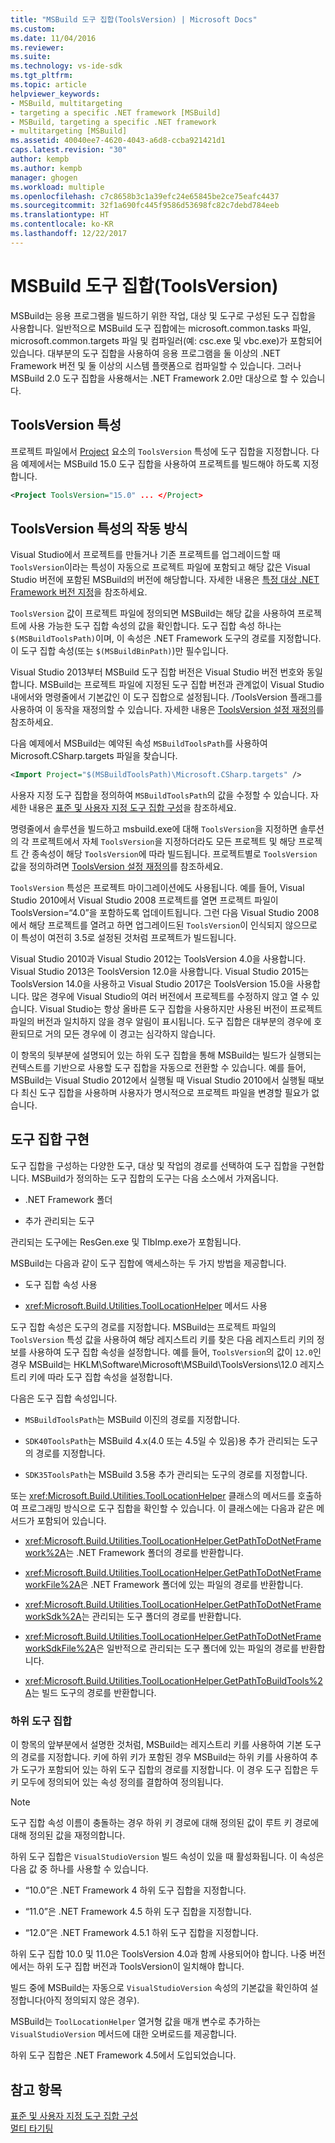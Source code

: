 ```yaml
---
title: "MSBuild 도구 집합(ToolsVersion) | Microsoft Docs"
ms.custom: 
ms.date: 11/04/2016
ms.reviewer: 
ms.suite: 
ms.technology: vs-ide-sdk
ms.tgt_pltfrm: 
ms.topic: article
helpviewer_keywords:
- MSBuild, multitargeting
- targeting a specific .NET framework [MSBuild]
- MSBuild, targeting a specific .NET framework
- multitargeting [MSBuild]
ms.assetid: 40040ee7-4620-4043-a6d8-ccba921421d1
caps.latest.revision: "30"
author: kempb
ms.author: kempb
manager: ghogen
ms.workload: multiple
ms.openlocfilehash: c7c8658b3c1a39efc24e65845be2ce75eafc4437
ms.sourcegitcommit: 32f1a690fc445f9586d53698fc82c7debd784eeb
ms.translationtype: HT
ms.contentlocale: ko-KR
ms.lasthandoff: 12/22/2017
---
```

# <a name="msbuild-toolset-toolsversion"></a>MSBuild 도구 집합(ToolsVersion)
MSBuild는 응용 프로그램을 빌드하기 위한 작업, 대상 및 도구로 구성된 도구 집합을 사용합니다. 일반적으로 MSBuild 도구 집합에는 microsoft.common.tasks 파일, microsoft.common.targets 파일 및 컴파일러(예: csc.exe 및 vbc.exe)가 포함되어 있습니다. 대부분의 도구 집합을 사용하여 응용 프로그램을 둘 이상의 .NET Framework 버전 및 둘 이상의 시스템 플랫폼으로 컴파일할 수 있습니다. 그러나 MSBuild 2.0 도구 집합을 사용해서는 .NET Framework 2.0만 대상으로 할 수 있습니다.  
  
## <a name="toolsversion-attribute"></a>ToolsVersion 특성  
 프로젝트 파일에서 [Project](../msbuild/project-element-msbuild.md) 요소의 `ToolsVersion` 특성에 도구 집합을 지정합니다. 다음 예제에서는 MSBuild 15.0 도구 집합을 사용하여 프로젝트를 빌드해야 하도록 지정합니다.  
  
```xml  
<Project ToolsVersion="15.0" ... </Project>  
```  
  
## <a name="how-the-toolsversion-attribute-works"></a>ToolsVersion 특성의 작동 방식  
 Visual Studio에서 프로젝트를 만들거나 기존 프로젝트를 업그레이드할 때 `ToolsVersion`이라는 특성이 자동으로 프로젝트 파일에 포함되고 해당 값은 Visual Studio 버전에 포함된 MSBuild의 버전에 해당합니다. 자세한 내용은 [특정 대상 .NET Framework 버전 지정](../ide/targeting-a-specific-dotnet-framework-version.md)을 참조하세요.  
  
 `ToolsVersion` 값이 프로젝트 파일에 정의되면 MSBuild는 해당 값을 사용하여 프로젝트에 사용 가능한 도구 집합 속성의 값을 확인합니다. 도구 집합 속성 하나는 `$(MSBuildToolsPath)`이며, 이 속성은 .NET Framework 도구의 경로를 지정합니다. 이 도구 집합 속성(또는 `$(MSBuildBinPath)`)만 필수입니다.  
  
 Visual Studio 2013부터 MSBuild 도구 집합 버전은 Visual Studio 버전 번호와 동일합니다. MSBuild는 프로젝트 파일에 지정된 도구 집합 버전과 관계없이 Visual Studio 내에서와 명령줄에서 기본값인 이 도구 집합으로 설정됩니다.  /ToolsVersion 플래그를 사용하여 이 동작을 재정의할 수 있습니다. 자세한 내용은 [ToolsVersion 설정 재정의](../msbuild/overriding-toolsversion-settings.md)를 참조하세요.  
  
 다음 예제에서 MSBuild는 예약된 속성 `MSBuildToolsPath`를 사용하여 Microsoft.CSharp.targets 파일을 찾습니다.  
  
```xml  
<Import Project="$(MSBuildToolsPath)\Microsoft.CSharp.targets" />  
```  
  
 사용자 지정 도구 집합을 정의하여 `MSBuildToolsPath`의 값을 수정할 수 있습니다. 자세한 내용은 [표준 및 사용자 지정 도구 집합 구성](../msbuild/standard-and-custom-toolset-configurations.md)을 참조하세요.  
  
 명령줄에서 솔루션을 빌드하고 msbuild.exe에 대해 `ToolsVersion`을 지정하면 솔루션의 각 프로젝트에서 자체 `ToolsVersion`을 지정하더라도 모든 프로젝트 및 해당 프로젝트 간 종속성이 해당 `ToolsVersion`에 따라 빌드됩니다. 프로젝트별로 `ToolsVersion` 값을 정의하려면 [ToolsVersion 설정 재정의](../msbuild/overriding-toolsversion-settings.md)를 참조하세요.  
  
 `ToolsVersion` 특성은 프로젝트 마이그레이션에도 사용됩니다. 예를 들어, Visual Studio 2010에서 Visual Studio 2008 프로젝트를 열면 프로젝트 파일이 ToolsVersion=“4.0”을 포함하도록 업데이트됩니다. 그런 다음 Visual Studio 2008에서 해당 프로젝트를 열려고 하면 업그레이드된 `ToolsVersion`이 인식되지 않으므로 이 특성이 여전히 3.5로 설정된 것처럼 프로젝트가 빌드됩니다.  
  
 Visual Studio 2010과 Visual Studio 2012는 ToolsVersion 4.0을 사용합니다. Visual Studio 2013은 ToolsVersion 12.0을 사용합니다. Visual Studio 2015는 ToolsVersion 14.0을 사용하고 Visual Studio 2017은 ToolsVersion 15.0을 사용합니다. 많은 경우에 Visual Studio의 여러 버전에서 프로젝트를 수정하지 않고 열 수 있습니다. Visual Studio는 항상 올바른 도구 집합을 사용하지만 사용된 버전이 프로젝트 파일의 버전과 일치하지 않을 경우 알림이 표시됩니다. 도구 집합은 대부분의 경우에 호환되므로 거의 모든 경우에 이 경고는 심각하지 않습니다.  
  
 이 항목의 뒷부분에 설명되어 있는 하위 도구 집합을 통해 MSBuild는 빌드가 실행되는 컨텍스트를 기반으로 사용할 도구 집합을 자동으로 전환할 수 있습니다. 예를 들어, MSBuild는 Visual Studio 2012에서 실행될 때 Visual Studio 2010에서 실행될 때보다 최신 도구 집합을 사용하며 사용자가 명시적으로 프로젝트 파일을 변경할 필요가 없습니다.  
  
## <a name="toolset-implementation"></a>도구 집합 구현  
 도구 집합을 구성하는 다양한 도구, 대상 및 작업의 경로를 선택하여 도구 집합을 구현합니다. MSBuild가 정의하는 도구 집합의 도구는 다음 소스에서 가져옵니다.  
  
-   .NET Framework 폴더  
  
-   추가 관리되는 도구  
  
 관리되는 도구에는 ResGen.exe 및 TlbImp.exe가 포함됩니다.  
  
 MSBuild는 다음과 같이 도구 집합에 액세스하는 두 가지 방법을 제공합니다.  
  
-   도구 집합 속성 사용  
  
-   <xref:Microsoft.Build.Utilities.ToolLocationHelper> 메서드 사용  
  
 도구 집합 속성은 도구의 경로를 지정합니다. MSBuild는 프로젝트 파일의 `ToolsVersion` 특성 값을 사용하여 해당 레지스트리 키를 찾은 다음 레지스트리 키의 정보를 사용하여 도구 집합 속성을 설정합니다. 예를 들어, `ToolsVersion`의 값이 `12.0`인 경우 MSBuild는 HKLM\Software\Microsoft\MSBuild\ToolsVersions\12.0 레지스트리 키에 따라 도구 집합 속성을 설정합니다.  
  
 다음은 도구 집합 속성입니다.  
  
-   `MSBuildToolsPath`는 MSBuild 이진의 경로를 지정합니다.  
  
-   `SDK40ToolsPath`는 MSBuild 4.x(4.0 또는 4.5일 수 있음)용 추가 관리되는 도구의 경로를 지정합니다.  
  
-   `SDK35ToolsPath`는 MSBuild 3.5용 추가 관리되는 도구의 경로를 지정합니다.  
  
 또는 <xref:Microsoft.Build.Utilities.ToolLocationHelper> 클래스의 메서드를 호출하여 프로그래밍 방식으로 도구 집합을 확인할 수 있습니다. 이 클래스에는 다음과 같은 메서드가 포함되어 있습니다.  
  
-   <xref:Microsoft.Build.Utilities.ToolLocationHelper.GetPathToDotNetFramework%2A>는 .NET Framework 폴더의 경로를 반환합니다.  
  
-   <xref:Microsoft.Build.Utilities.ToolLocationHelper.GetPathToDotNetFrameworkFile%2A>은 .NET Framework 폴더에 있는 파일의 경로를 반환합니다.  
  
-   <xref:Microsoft.Build.Utilities.ToolLocationHelper.GetPathToDotNetFrameworkSdk%2A>는 관리되는 도구 폴더의 경로를 반환합니다.  
  
-   <xref:Microsoft.Build.Utilities.ToolLocationHelper.GetPathToDotNetFrameworkSdkFile%2A>은 일반적으로 관리되는 도구 폴더에 있는 파일의 경로를 반환합니다.  
  
-   <xref:Microsoft.Build.Utilities.ToolLocationHelper.GetPathToBuildTools%2A>는 빌드 도구의 경로를 반환합니다.  
  
### <a name="sub-toolsets"></a>하위 도구 집합  
 이 항목의 앞부분에서 설명한 것처럼, MSBuild는 레지스트리 키를 사용하여 기본 도구의 경로를 지정합니다. 키에 하위 키가 포함된 경우 MSBuild는 하위 키를 사용하여 추가 도구가 포함되어 있는 하위 도구 집합의 경로를 지정합니다. 이 경우 도구 집합은 두 키 모두에 정의되어 있는 속성 정의를 결합하여 정의됩니다.  
  
> [!NOTE]
>  도구 집합 속성 이름이 충돌하는 경우 하위 키 경로에 대해 정의된 값이 루트 키 경로에 대해 정의된 값을 재정의합니다.  
  
 하위 도구 집합은 `VisualStudioVersion` 빌드 속성이 있을 때 활성화됩니다. 이 속성은 다음 값 중 하나를 사용할 수 있습니다.  
  
-   “10.0”은 .NET Framework 4 하위 도구 집합을 지정합니다.  
  
-   “11.0”은 .NET Framework 4.5 하위 도구 집합을 지정합니다.  
  
-   “12.0”은 .NET Framework 4.5.1 하위 도구 집합을 지정합니다.  
  
 하위 도구 집합 10.0 및 11.0은 ToolsVersion 4.0과 함께 사용되어야 합니다. 나중 버전에서는 하위 도구 집합 버전과 ToolsVersion이 일치해야 합니다.  
  
 빌드 중에 MSBuild는 자동으로 `VisualStudioVersion` 속성의 기본값을 확인하여 설정합니다(아직 정의되지 않은 경우).  
  
 MSBuild는 `ToolLocationHelper` 열거형 값을 매개 변수로 추가하는 `VisualStudioVersion` 메서드에 대한 오버로드를 제공합니다.  
  
 하위 도구 집합은 .NET Framework 4.5에서 도입되었습니다.  
  
## <a name="see-also"></a>참고 항목  
 [표준 및 사용자 지정 도구 집합 구성](../msbuild/standard-and-custom-toolset-configurations.md)   
 [멀티 타기팅](../msbuild/msbuild-multitargeting-overview.md)
